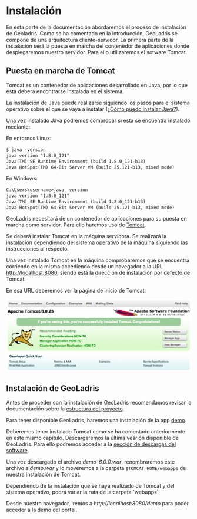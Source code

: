# Instalación

En esta parte de la documentación abordaremos el proceso de instalación de Geoladris. Como se ha comentado en la introducción, GeoLadris se compone de una arquitectura cliente-servidor. La primera parte de la instalación será la puesta en marcha del contenedor de aplicaciones donde desplegaremos nuestro servidor. Para ello utilizaremos el sotware Tomcat.

## Puesta en marcha de Tomcat

Tomcat es un contenedor de aplicaciones desarrollado en Java, por lo que esta deberá encontrarse instalada en el sistema.

La instalación  de Java puede realizarse siguiendo los pasos para el sistema operativo sobre el que se vaya a instalar ([¿Cómo puedo instalar Java?](https://www.java.com/es/download/help/download_options.xml)).

Una vez instalado Java podremos comprobar si esta se encuentra instalado mediante:

En entornos Linux:
```
$ java -version
java version "1.8.0_121"
Java(TM) SE Runtime Environment (build 1.8.0_121-b13)
Java HotSpot(TM) 64-Bit Server VM (build 25.121-b13, mixed mode)
```

En Windows:
```
C:\Users\username>java -version
java version "1.8.0_121"
Java(TM) SE Runtime Environment (build 1.8.0_121-b13)
Java HotSpot(TM) 64-Bit Server VM (build 25.121-b13, mixed mode)
```

GeoLadris necesitará de un contenedor de aplicaciones para su puesta en marcha como servidor. Para ello haremos uso de [Tomcat](http://tomcat.apache.org/).

Se deberá instalar Tomcat en la máquina servidora. Se realizará la instalación dependiendo del sistema operativo de la máquina siguiendo las instrucciones al respecto.

Una vez instalado Tomcat en la máquina comprobaremos que se encuentra corriendo en la misma accediendo desde un navegador a la URL [http://localhost:8080](http://localhost:8080), siendo está la dirección de instalación por defecto de Tomcat.

En esa URL deberemos ver la página de inicio de Tomcat:

![Página de inicio de Tomcat](_images/tomcat.png)

## Instalación de GeoLadris
Antes de proceder con la instalación de GeoLadris recomendamos revisar la documentación sobre la [estructura del proyecto](structure_project.md).

Para tener disponible GeoLadris, haremos una instalación de la app [demo](https://github.com/geoladris/apps/tree/master/demo).

Deberemos tener instalado Tomcat como se ha comentado anteriormente en este mismo capítulo. Descargaremos la última vesrión disponible de GeoLadris. Para ello podremos acceder a la [sección de descargas del software](download.md).

Una vez descargado el archivo *demo-6.0.0.war*, renombraremos este archivo a *demo.war* y lo moveremos a la carpeta `$TOMCAT_HOME/webapps` de nuestra instalación de Tomcat.

<aside class="warning">
Dependiendo de la instalación que se haya realizado de Tomcat y del sistema operativo, podrá variar la ruta de la carpeta `webapps`
</aside>

Desde nuestro navegador, iremos a *http://localhost:8080/demo* para poder acceder a la demo del portal.
